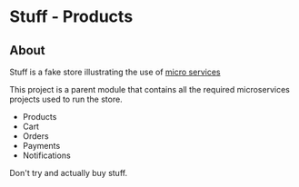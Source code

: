# Stuff - Products

## About
Stuff is a fake store illustrating the use of [micro services](http://martinfowler.com/articles/microservices.html)

This project is a parent module that contains all the required
microservices projects used to run the store.

- Products
- Cart
- Orders
- Payments
- Notifications

Don't try and actually buy stuff.
